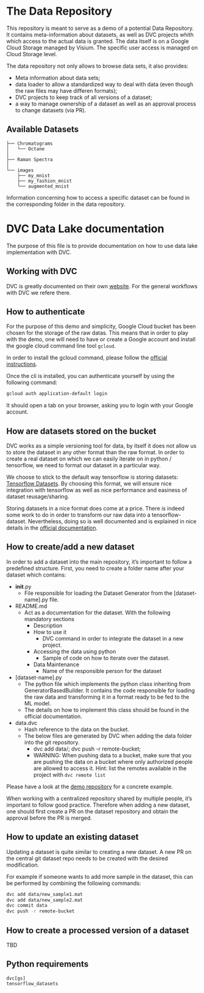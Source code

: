 
# The Data Repository
This repository is meant to serve as a demo of a potential Data Repository. It contains meta-information about datasets, as well as DVC projects whith which access to the actual data is granted. The data itself is on a Google Cloud Storage managed by Visium. The specific user access is managed on Cloud Storage level.

The data repository not only allows to browse data sets, it also provides:
- Meta information about data sets;
- data loader to allow a standardized way to deal with data (even though the raw files may have differen formats);
- DVC projects to keep track of all versions of a dataset;
- a way to manage ownership of a dataset as well as an approval process to change datasets (via PR).

## Available Datasets
```
├── Chromatograms
│   └── Octane                            
│
├── Raman Spectra               
│
└── images          
    ├── my_mnist
    ├── my_fashion_mnist
    └── augmented_mnist                          
```

Information concerning how to access a specific dataset can be found in the corresponding folder in the data repository.

# DVC Data Lake documentation
The purpose of this file is to provide documentation on how to use data lake implementation with DVC.

## Working with DVC
DVC is greatly documented on their own [website](https://dvc.org/doc/start). For the general workflows with DVC we refere there.


## How to authenticate
For the purpose of this demo and simplicity, Google Cloud bucket has been chosen for the storage of the raw datas. This means that in order to play with the demo, one will need to have or create a Google account and install the google cloud command line tool `gcloud`.

In order to install the gcloud command, please follow the [official instructions](https://cloud.google.com/sdk/docs/install).

Once the cli is installed, you can authenticate yourself by using the following command:

```bash
gcloud auth application-default login
```
It should open a tab on your browser, asking you to login with your Google account.

## How are datasets stored on the bucket
DVC works as a simple versioning tool for data, by itself it does not allow us to store the dataset in any other format than the raw format. In order to create a real dataset on which we can easily iterate on in python / tensorflow, we need to format our dataset in a particular way.

We choose to stick to the default way tensorflow is storing datasets: [Tensorflow Datasets](https://www.tensorflow.org/datasets). By choosing this format, we will ensure nice integration with tensorflow as well as nice performance and easiness of dataset reusage/sharing.

Storing datasets in a nice format does come at a price. There is indeed some work to do in order to transform our raw data into a tensorflow-dataset. Nevertheless, doing so is well documented and is explained in nice details in the [official documentation](https://www.tensorflow.org/datasets/add_dataset).
## How to create/add a new dataset
In order to add a dataset into the main repository, it’s important to follow a predefined structure. First, you need to create a folder name after your dataset which contains:
- __init__.py
   - File responsible for loading the Dataset Generator from the [dataset-name].py file.
- README.md
   - Act as a documentation for the dataset. With the following mandatory sections
      - Description
      - How to use it
         - DVC command in order to integrate the dataset in a new project.
      - Accessing the data using python
         - Sample of code on how to iterate over the dataset.
      - Data Maintenance
         - Name of the responsible person for the dataset
- [dataset-name].py
   - The python file which implements the python class inheriting from GeneratorBasedBuilder. It contains the code responsible for loading the raw data and transforming it in a format ready to be fed to the ML model.
   - The details on how to implement this class should be found in the official documentation.
- data.dvc
   - Hash reference to the data on the bucket.
   - The below files are generated by DVC when adding the data folder into the git repository.
      - dvc add data/; dvc push -r remote-bucket;
      - WARNING: When pushing data to a bucket, make sure that you are pushing the data on a bucket where only authorized people are allowed to access it. Hint: list the remotes available in the project with `dvc remote list` 

Please have a look at the [demo repository](https://github.com/VisiumCH/metro-dvc-demo/tree/master/images/my_mnist) for a concrete example.

When working with a centralized repository shared by multiple people, it’s important to follow good practice. Therefore when adding a new dataset, one should first create a PR on the dataset repository and obtain the approval before the PR is merged.

## How to update an existing dataset

Updating a dataset is quite similar to creating a new dataset. A new PR on the central git dataset repo needs to be created with the desired modification.

For example if someone wants to add more sample in the dataset, this can be performed by combining the following commands:

```bash
dvc add data/new_sample1.mat
dvc add data/new_sample2.mat
dvc commit data
dvc push -r remote-bucket
``` 
## How to create a processed version of a dataset
TBD

## Python requirements
```
dvc[gs]
tensorflow_datasets
```
